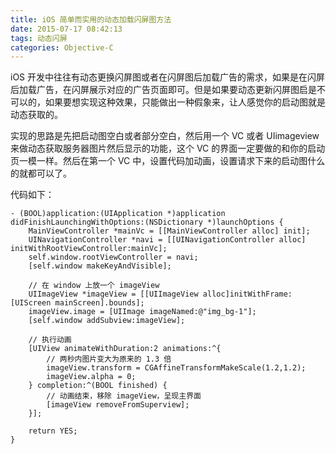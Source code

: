 ```yaml
---
title: iOS 简单而实用的动态加载闪屏图方法
date: 2015-07-17 08:42:13
tags: 动态闪屏
categories: Objective-C
---
```


iOS 开发中往往有动态更换闪屏图或者在闪屏图后加载广告的需求，如果是在闪屏后加载广告，在闪屏展示对应的广告页面即可。但是如果要动态更新闪屏图启是不可以的，如果要想实现这种效果，只能做出一种假象来，让人感觉你的启动图就是动态获取的。

实现的思路是先把启动图空白或者部分空白，然后用一个 VC 或者 UIimageview 来做动态获取服务器图片然后显示的功能，这个 VC 的界面一定要做的和你的启动页一模一样。然后在第一个 VC 中，设置代码加动画，设置请求下来的启动图什么的就都可以了。

<!--more-->

代码如下：
```objc
- (BOOL)application:(UIApplication *)application didFinishLaunchingWithOptions:(NSDictionary *)launchOptions {
    MainViewController *mainVc = [[MainViewController alloc] init];
    UINavigationController *navi = [[UINavigationController alloc] initWithRootViewController:mainVc];
    self.window.rootViewController = navi;
    [self.window makeKeyAndVisible];
    
    // 在 window 上放一个 imageView
    UIImageView *imageView = [[UIImageView alloc]initWithFrame:[UIScreen mainScreen].bounds];
    imageView.image = [UIImage imageNamed:@"img_bg-1"];
    [self.window addSubview:imageView];
    
    // 执行动画
    [UIView animateWithDuration:2 animations:^{
        // 两秒内图片变大为原来的 1.3 倍
        imageView.transform = CGAffineTransformMakeScale(1.2,1.2);
        imageView.alpha = 0;
    } completion:^(BOOL finished) {
        // 动画结束，移除 imageView，呈现主界面
        [imageView removeFromSuperview];
    }];
    
    return YES;
}
```